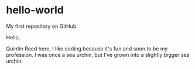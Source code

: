 # hello-world
My first repository on GitHub

Hello,

Quintin Reed here, I like coding because it's fun and soon to be my profession.
I was once a sea urchin, but I've grown into a slightly bigger sea urchin.
